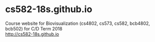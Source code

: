 # cs582-18s.github.io

Course website for Biovisualization (cs4802, cs573, cs582, bcb4802, bcb502) for C/D Term 2018  
http://cs582-18s.github.io
